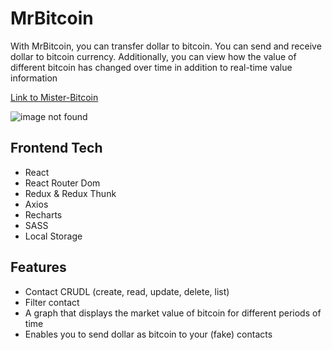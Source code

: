 # MrBitcoin

<p>With MrBitcoin, you can transfer dollar to bitcoin. You can send and receive dollar to bitcoin currency. Additionally, you can view how the value of different bitcoin has changed over time in addition to real-time value information</p>

<p><a href="https://nufar87.github.io/mister-bitcoin/" target="blank">Link to Mister-Bitcoin</a> </p>

![image not found](https://res.cloudinary.com/airbnb22/image/upload/v1684661499/MrBitcoin_r8xeyp.jpg)

## Frontend Tech

- React
- React Router Dom
- Redux & Redux Thunk
- Axios
- Recharts
- SASS
- Local Storage

## Features

- Contact CRUDL (create, read, update, delete, list)
- Filter contact
- A graph that displays the market value of bitcoin for different periods of time
- Enables you to send dollar as bitcoin to your (fake) contacts
